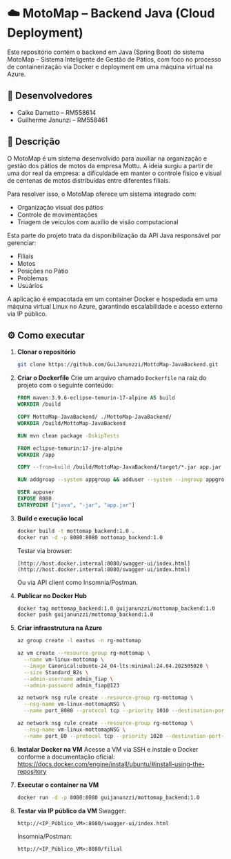 # ☁️ MotoMap – Backend Java (Cloud Deployment)

Este repositório contém o backend em Java (Spring Boot) do sistema MotoMap – Sistema Inteligente de Gestão de Pátios, com foco no processo de containerização via Docker e deployment em uma máquina virtual na Azure.

## 👥 Desenvolvedores

* Caike Dametto – RM558614
* Guilherme Janunzi – RM558461

## 🧾 Descrição

O MotoMap é um sistema desenvolvido para auxiliar na organização e gestão dos pátios de motos da empresa Mottu. A ideia surgiu a partir de uma dor real da empresa: a dificuldade em manter o controle físico e visual de centenas de motos distribuídas entre diferentes filiais.

Para resolver isso, o MotoMap oferece um sistema integrado com:

- Organização visual dos pátios
- Controle de movimentações
- Triagem de veículos com auxílio de visão computacional

Esta parte do projeto trata da disponibilização da API Java responsável por gerenciar:
- Filiais
- Motos
- Posições no Pátio
- Problemas
- Usuários

A aplicação é empacotada em um container Docker e hospedada em uma máquina virtual Linux no Azure, garantindo escalabilidade e acesso externo via IP público.

## ⚙️ Como executar

1.  **Clonar o repositório**
    ```bash
    git clone https://github.com/GuiJanunzzi/MottoMap-JavaBackend.git
    ```
2.  **Criar o Dockerfile**
    Crie um arquivo chamado `Dockerfile` na raiz do projeto com o seguinte conteúdo:

    ```dockerfile
    FROM maven:3.9.6-eclipse-temurin-17-alpine AS build
    WORKDIR /build

    COPY MottoMap-JavaBackend/ ./MottoMap-JavaBackend/
    WORKDIR /build/MottoMap-JavaBackend

    RUN mvn clean package -DskipTests

    FROM eclipse-temurin:17-jre-alpine
    WORKDIR /app

    COPY --from=build /build/MottoMap-JavaBackend/target/*.jar app.jar

    RUN addgroup --system appgroup && adduser --system --ingroup appgroup appuser

    USER appuser
    EXPOSE 8080
    ENTRYPOINT ["java", "-jar", "app.jar"]
    ```
3.  **Build e execução local**
    ```bash
    docker build -t mottomap_backend:1.0 .
    docker run -d -p 8080:8080 mottomap_backend:1.0
    ```
    Testar via browser:
    ```
    [http://host.docker.internal:8080/swagger-ui/index.html](http://host.docker.internal:8080/swagger-ui/index.html)
    ```
    Ou via API client como Insomnia/Postman.

4.  **Publicar no Docker Hub**
    ```bash
    docker tag mottomap_backend:1.0 guijanunzzi/mottomap_backend:1.0
    docker push guijanunzzi/mottomap_backend:1.0
    ```
5.  **Criar infraestrutura na Azure**
    ```bash
    az group create -l eastus -n rg-mottomap

    az vm create --resource-group rg-mottomap \
      --name vm-linux-mottomap \
      --image Canonical:ubuntu-24_04-lts:minimal:24.04.202505020 \
      --size Standard_B2s \
      --admin-username admin_fiap \
      --admin-password admin_fiap@123

    az network nsg rule create --resource-group rg-mottomap \
      --nsg-name vm-linux-mottomapNSG \
      --name port_8080 --protocol tcp --priority 1010 --destination-port-range 8080

    az network nsg rule create --resource-group rg-mottomap \
      --nsg-name vm-linux-mottomapNSG \
      --name port_80 --protocol tcp --priority 1020 --destination-port-range 80
    ```
6.  **Instalar Docker na VM**
    Acesse a VM via SSH e instale o Docker conforme a documentação oficial: \
    https://docs.docker.com/engine/install/ubuntu/#install-using-the-repository

7.  **Executar o container na VM**
    ```bash
    docker run -d -p 8080:8080 guijanunzzi/mottomap_backend:1.0
    ```
8.  **Testar via IP público da VM**
    Swagger:
    ```
    http://<IP_Público_VM>:8080/swagger-ui/index.html
    ```
    Insomnia/Postman:
    ```
    http://<IP_Público_VM>:8080/filial
    ```